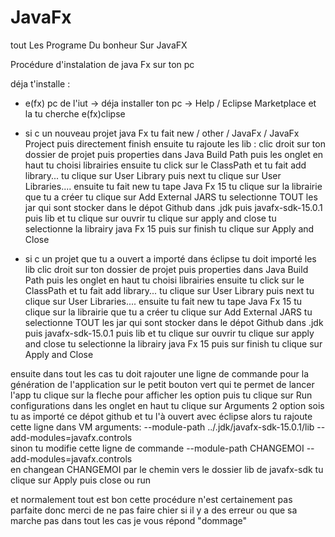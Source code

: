 # JavaFx
 tout Les Programe Du bonheur Sur JavaFX

Procédure d'instalation de java Fx sur ton pc 

déja t'installe :
- e(fx) pc de l'iut -> déja installer 
      ton pc -> Help / Eclipse Marketplace et la tu cherche e(fx)clipse

- si c un nouveau projet java Fx tu fait new / other / JavaFx / JavaFx Project
	puis directement finish
	ensuite tu rajoute les lib :
	clic droit sur ton dossier de projet puis properties
	dans Java Build Path puis les onglet en haut tu choisi librairies
	ensuite tu click sur  le ClassPath et tu fait add library...
	tu clique sur User Library puis next
	tu clique sur User Libraries....
	ensuite tu fait new tu tape Java Fx 15
	tu clique sur la librairie que tu a créer
	tu clique sur Add External JARS
	tu selectionne TOUT les jar qui sont stocker dans le dépot
	Github dans .jdk puis javafx-sdk-15.0.1 puis lib et tu clique sur ouvrir
	tu clique sur apply and close 
	tu selectionne la librairy java Fx 15 puis sur finish
	tu clique sur Apply and Close

- si c un projet que tu a ouvert a importé dans éclipse tu doit importé les lib
	clic droit sur ton dossier de projet puis properties
	dans Java Build Path puis les onglet en haut tu choisi librairies
	ensuite tu click sur  le ClassPath et tu fait add library...
	tu clique sur User Library puis next
	tu clique sur User Libraries....
	ensuite tu fait new tu tape Java Fx 15
	tu clique sur la librairie que tu a créer
	tu clique sur Add External JARS
	tu selectionne TOUT les jar qui sont stocker dans le dépot
	Github dans .jdk puis javafx-sdk-15.0.1 puis lib et tu clique sur ouvrir
	tu clique sur apply and close 
	tu selectionne la librairy java Fx 15 puis sur finish
	tu clique sur Apply and Close

ensuite dans tout les cas tu doit rajouter une ligne de commande pour la génération de l'application
	sur le petit bouton vert qui te permet de lancer l'app tu clique sur la fleche pour afficher les option
	puis tu clique sur Run configurations
	dans les onglet en haut tu clique sur Arguments
	2  option sois tu as importé ce dépot github et tu l'à ouvert avec éclipse alors
		tu rajoute cette ligne dans VM arguments:
		--module-path ../.jdk/javafx-sdk-15.0.1/lib --add-modules=javafx.controls	
	sinon 
		tu modifie cette ligne de commande
		--module-path CHANGEMOI --add-modules=javafx.controls	
		en changean CHANGEMOI par le chemin vers le dossier lib de javafx-sdk
	tu clique sur Apply puis  close ou run

et normalement tout est bon
cette procédure n'est certainement pas parfaite donc merci de ne 
pas faire chier si il y a des erreur ou que sa marche pas dans tout 
les cas je vous répond
"dommage" 